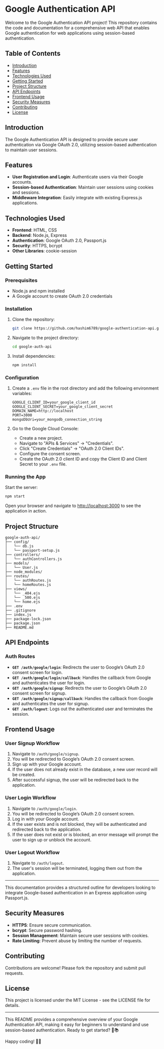 # Google Authentication API

Welcome to the Google Authentication API project! This repository contains the code and documentation for a comprehensive web API that enables Google authentication for web applications using session-based authentication.

## Table of Contents

- [Introduction](#introduction)
- [Features](#features)
- [Technologies Used](#technologies-used)
- [Getting Started](#getting-started)
- [Project Structure](#project-structure)
- [API Endpoints](#api-endpoints)
- [Frontend Usage](#frontend-usage)
- [Security Measures](#security-measures)
- [Contributing](#contributing)
- [License](#license)

## Introduction

The Google Authentication API is designed to provide secure user authentication via Google OAuth 2.0, utilizing session-based authentication to maintain user sessions.

## Features

- **User Registration and Login**: Authenticate users via their Google accounts.
- **Session-based Authentication**: Maintain user sessions using cookies and sessions.
- **Middleware Integration**: Easily integrate with existing Express.js applications.

## Technologies Used

- **Frontend**: HTML, CSS
- **Backend**: Node.js, Express
- **Authentication**: Google OAuth 2.0, Passport.js
- **Security**: HTTPS, bcrypt
- **Other Libraries**: cookie-session

## Getting Started

### Prerequisites

- Node.js and npm installed
- A Google account to create OAuth 2.0 credentials

### Installation

1. Clone the repository:
   ```bash
   git clone https://github.com/hashim6789/google-authentication-api.git
   ```
2. Navigate to the project directory:
   ```bash
   cd google-auth-api
   ```
3. Install dependencies:
   ```bash
   npm install
   ```

### Configuration

1. Create a `.env` file in the root directory and add the following environment variables:

   ```plaintext
   GOOGLE_CLIENT_ID=your_google_client_id
   GOOGLE_CLIENT_SECRET=your_google_client_secret
   DOMAIN_NAME=http://localhost
   PORT=3000
   mongoDbUri=your_mongodb_connection_string

   ```

2. Go to the Google Cloud Console:
   - Create a new project.
   - Navigate to "APIs & Services" -> "Credentials".
   - Click "Create Credentials" -> "OAuth 2.0 Client IDs".
   - Configure the consent screen.
   - Create the OAuth 2.0 client ID and copy the Client ID and Client Secret to your `.env` file.

### Running the App

Start the server:

```bash
npm start
```

Open your browser and navigate to [http://localhost:3000](http://localhost:3000) to see the application in action.

## Project Structure

```plaintext
google-auth-api/
├── config/
│   └── db.js
│   └── passport-setup.js
├── controllers/
│   └── authControllers.js
├── models/
│   └── User.js
├── node_modules/
├── routes/
│   └── authRoutes.js
│   └── homeRoutes.js
├── views/
│   └── _404.ejs
│   └── _500.ejs
│   └── home.ejs
├── .env
├── .gitignore
├── index.js
├── package-lock.json
├── package.json
├── README.md
```

## API Endpoints

### Auth Routes

- **`GET /auth/google/login`**: Redirects the user to Google’s OAuth 2.0 consent screen for login.
- **`GET /auth/google/login/callback`**: Handles the callback from Google and authenticates the user for login.
- **`GET /auth/google/signup`**: Redirects the user to Google’s OAuth 2.0 consent screen for signup.
- **`GET /auth/google/signup/callback`**: Handles the callback from Google and authenticates the user for signup.
- **`GET /auth/logout`**: Logs out the authenticated user and terminates the session.

## Frontend Usage

### User Signup Workflow

1. Navigate to `/auth/google/signup`.
2. You will be redirected to Google’s OAuth 2.0 consent screen.
3. Sign up with your Google account.
4. If the user does not already exist in the database, a new user record will be created.
5. After successful signup, the user will be redirected back to the application.

### User Login Workflow

1. Navigate to `/auth/google/login`.
2. You will be redirected to Google’s OAuth 2.0 consent screen.
3. Log in with your Google account.
4. If the user exists and is not blocked, they will be authenticated and redirected back to the application.
5. If the user does not exist or is blocked, an error message will prompt the user to sign up or unblock the account.

### User Logout Workflow

1. Navigate to `/auth/logout`.
2. The user's session will be terminated, logging them out from the application.

---

This documentation provides a structured outline for developers looking to integrate Google-based authentication in an Express application using Passport.js.

## Security Measures

- **HTTPS**: Ensure secure communication.
- **bcrypt**: Secure password hashing.
- **Session Management**: Maintain secure user sessions with cookies.
- **Rate Limiting**: Prevent abuse by limiting the number of requests.

## Contributing

Contributions are welcome! Please fork the repository and submit pull requests.

## License

This project is licensed under the MIT License - see the LICENSE file for details.

---

This README provides a comprehensive overview of your Google Authentication API, making it easy for beginners to understand and use session-based authentication. Ready to get started? 🚀📚

Happy coding! 🎉✨
